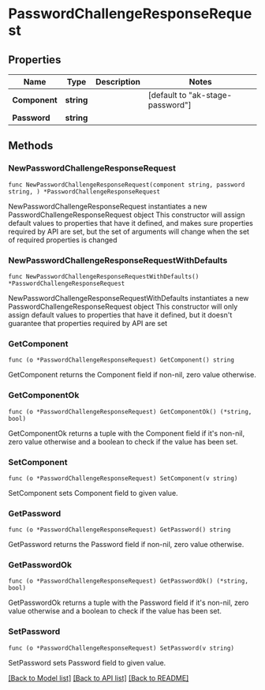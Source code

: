 # PasswordChallengeResponseRequest

## Properties

Name | Type | Description | Notes
------------ | ------------- | ------------- | -------------
**Component** | **string** |  | [default to "ak-stage-password"]
**Password** | **string** |  | 

## Methods

### NewPasswordChallengeResponseRequest

`func NewPasswordChallengeResponseRequest(component string, password string, ) *PasswordChallengeResponseRequest`

NewPasswordChallengeResponseRequest instantiates a new PasswordChallengeResponseRequest object
This constructor will assign default values to properties that have it defined,
and makes sure properties required by API are set, but the set of arguments
will change when the set of required properties is changed

### NewPasswordChallengeResponseRequestWithDefaults

`func NewPasswordChallengeResponseRequestWithDefaults() *PasswordChallengeResponseRequest`

NewPasswordChallengeResponseRequestWithDefaults instantiates a new PasswordChallengeResponseRequest object
This constructor will only assign default values to properties that have it defined,
but it doesn't guarantee that properties required by API are set

### GetComponent

`func (o *PasswordChallengeResponseRequest) GetComponent() string`

GetComponent returns the Component field if non-nil, zero value otherwise.

### GetComponentOk

`func (o *PasswordChallengeResponseRequest) GetComponentOk() (*string, bool)`

GetComponentOk returns a tuple with the Component field if it's non-nil, zero value otherwise
and a boolean to check if the value has been set.

### SetComponent

`func (o *PasswordChallengeResponseRequest) SetComponent(v string)`

SetComponent sets Component field to given value.


### GetPassword

`func (o *PasswordChallengeResponseRequest) GetPassword() string`

GetPassword returns the Password field if non-nil, zero value otherwise.

### GetPasswordOk

`func (o *PasswordChallengeResponseRequest) GetPasswordOk() (*string, bool)`

GetPasswordOk returns a tuple with the Password field if it's non-nil, zero value otherwise
and a boolean to check if the value has been set.

### SetPassword

`func (o *PasswordChallengeResponseRequest) SetPassword(v string)`

SetPassword sets Password field to given value.



[[Back to Model list]](../README.md#documentation-for-models) [[Back to API list]](../README.md#documentation-for-api-endpoints) [[Back to README]](../README.md)



